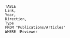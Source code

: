 ```dataview
TABLE 
Link, 
Year, 
Direction,
Type
FROM "Publications/Articles"
WHERE !Reviewer
```





